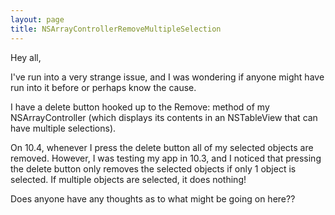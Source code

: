 ```yaml
---
layout: page
title: NSArrayControllerRemoveMultipleSelection
---
```


Hey all,

I've run into a very strange issue, and I was wondering if anyone might have run into it before or perhaps know the cause.

I have a delete button hooked up to the Remove: method of my NSArrayController (which displays its contents in an NSTableView that can have multiple selections).

On 10.4, whenever I press the delete button all of my selected objects are removed.  However, I was testing my app in 10.3, and I noticed that pressing the delete button only removes the selected objects if only 1 object is selected.  If multiple objects are selected, it does nothing!

Does anyone have any thoughts as to what might be going on here??

